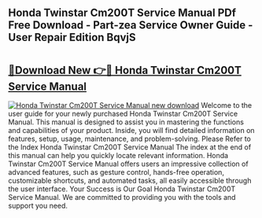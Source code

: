 ## Honda Twinstar Cm200T Service Manual PDf Free Download - Part-zea Service Owner Guide - User Repair Edition BqvjS

# <h2><a href="http://bc61377.oget.top/?id=Honda+Twinstar+Cm200T+Service+Manual">🔗Download New 👉🔴 Honda Twinstar Cm200T Service Manual</a></h2>

[![Honda Twinstar Cm200T Service Manual new download](https://i.imgur.com/5g1atiW.png)](http://bc61377.oget.top/?id=Honda+Twinstar+Cm200T+Service+Manual)
Welcome to the user guide for your newly purchased Honda Twinstar Cm200T Service Manual. This manual is designed to assist you in mastering the functions and capabilities of your product. Inside, you will find detailed information on features, setup, usage, maintenance, and problem-solving. Please Refer to the Index Honda Twinstar Cm200T Service Manual The index at the end of this manual can help you quickly locate relevant information. Honda Twinstar Cm200T Service Manual offers users an impressive collection of advanced features, such as gesture control, hands-free operation, customizable shortcuts, and automated tasks, all easily accessible through the user interface. Your Success is Our Goal Honda Twinstar Cm200T Service Manual. We are committed to providing you with the tools and support you need.
